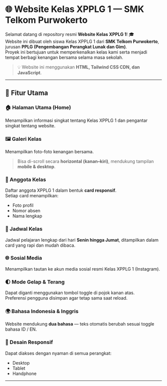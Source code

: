# 🌐 Website Kelas XPPLG 1 — SMK Telkom Purwokerto

Selamat datang di repository resmi **Website Kelas XPPLG 1**! 🎓  
Website ini dibuat oleh siswa Kelas XPPLG 1 dari **SMK Telkom Purwokerto**, jurusan **PPLG (Pengembangan Perangkat Lunak dan Gim)**.  
Proyek ini bertujuan untuk memperkenalkan kelas kami serta menjadi tempat berbagi kenangan bersama selama masa sekolah.

> 💡 Website ini menggunakan **HTML, Tailwind CSS CDN, dan JavaScript**.

---

## 🚀 Fitur Utama

### 🏠 Halaman Utama (Home)
Menampilkan informasi singkat tentang Kelas XPPLG 1 dan pengantar singkat tentang website.

### 🖼️ Galeri Kelas
Menampilkan foto-foto kenangan bersama.  
> Bisa di-scroll secara **horizontal (kanan–kiri)**, mendukung tampilan **mobile & desktop**.

### 👥 Anggota Kelas
Daftar anggota XPPLG 1 dalam bentuk **card responsif**.  
Setiap card menampilkan:
- Foto profil  
- Nomor absen  
- Nama lengkap  

### 📅 Jadwal Kelas
Jadwal pelajaran lengkap dari hari **Senin hingga Jumat**, ditampilkan dalam card yang rapi dan mudah dibaca.

### 🌐 Sosial Media
Menampilkan tautan ke akun media sosial resmi Kelas XPPLG 1 (Instagram).

### 🌓 Mode Gelap & Terang
Dapat diganti menggunakan tombol toggle di pojok kanan atas.  
Preferensi pengguna disimpan agar tetap sama saat reload.

### 🌍 Bahasa Indonesia & Inggris
Website mendukung **dua bahasa** — teks otomatis berubah sesuai toggle bahasa ID / EN.

### 📱 Desain Responsif
Dapat diakses dengan nyaman di semua perangkat:
- Desktop
- Tablet
- Handphone  

---
